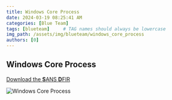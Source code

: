 ```yaml
---
title: Windows Core Process
date: 2024-03-19 08:25:41 AM
categories: [Blue Team]
tags: [blueteam]     # TAG names should always be lowercase
img_path: /assets/img/blueteam/windows_core_process
authors: [0]
---
```


## Windows Core Process


[Download the **S**ANS **D**FIR](/assets/pdf/windows_core_process/sans_dfir.pdf)

![Windows Core Process](processes.png)
	
